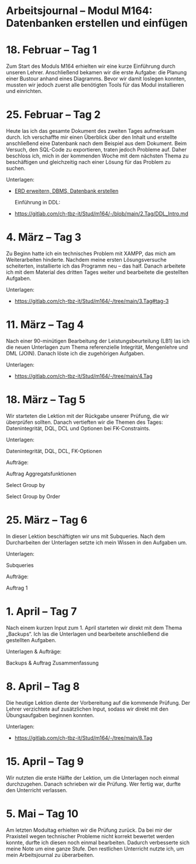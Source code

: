 # Arbeitsjournal – Modul M164: Datenbanken erstellen und einfügen


# 18. Februar – Tag 1
Zum Start des Moduls M164 erhielten wir eine kurze Einführung durch unseren Lehrer. Anschließend bekamen wir die erste Aufgabe: die Planung einer Bustour anhand eines Diagramms. Bevor wir damit loslegen konnten, mussten wir jedoch zuerst alle benötigten Tools für das Modul installieren und einrichten.

# 25. Februar – Tag 2
Heute las ich das gesamte Dokument des zweiten Tages aufmerksam durch. Ich verschaffte mir einen Überblick über den Inhalt und erstellte anschließend eine Datenbank nach dem Beispiel aus dem Dokument. Beim Versuch, den SQL-Code zu exportieren, traten jedoch Probleme auf. Daher beschloss ich, mich in der kommenden Woche mit dem nächsten Thema zu beschäftigen und gleichzeitig nach einer Lösung für das Problem zu suchen.

Unterlagen:

- [ERD erweitern, DBMS, Datenbank erstellen](https://gitlab.com/ch-tbz-it/Stud/m164/-/tree/main/2.Tag)

  Einführung in DDL:
- https://gitlab.com/ch-tbz-it/Stud/m164/-/blob/main/2.Tag/DDL_Intro.md



# 4. März – Tag 3
Zu Beginn hatte ich ein technisches Problem mit XAMPP, das mich am Weiterarbeiten hinderte. Nachdem meine ersten Lösungsversuche scheiterten, installierte ich das Programm neu – das half. Danach arbeitete ich mit dem Material des dritten Tages weiter und bearbeitete die gestellten Aufgaben.

Unterlagen:

- https://gitlab.com/ch-tbz-it/Stud/m164/-/tree/main/3.Tag#tag-3

# 11. März – Tag 4
Nach einer 90-minütigen Bearbeitung der Leistungsbeurteilung (LB1) las ich die neuen Unterlagen zum Thema referenzielle Integrität, Mengenlehre und DML (JOIN). Danach löste ich die zugehörigen Aufgaben.

Unterlagen:

- https://gitlab.com/ch-tbz-it/Stud/m164/-/tree/main/4.Tag

# 18. März – Tag 5
Wir starteten die Lektion mit der Rückgabe unserer Prüfung, die wir überprüfen sollten. Danach vertieften wir die Themen des Tages: Datenintegrität, DQL, DCL und Optionen bei FK-Constraints.

Unterlagen:

Datenintegrität, DQL, DCL, FK-Optionen

Aufträge:

Auftrag Aggregatsfunktionen

Select Group by

Select Group by Order

# 25. März – Tag 6
In dieser Lektion beschäftigten wir uns mit Subqueries. Nach dem Durcharbeiten der Unterlagen setzte ich mein Wissen in den Aufgaben um.

Unterlagen:

Subqueries

Aufträge:

Auftrag 1

# 1. April – Tag 7
Nach einem kurzen Input zum 1. April starteten wir direkt mit dem Thema „Backups“. Ich las die Unterlagen und bearbeitete anschließend die gestellten Aufgaben.

Unterlagen & Aufträge:

Backups & Auftrag Zusammenfassung

# 8. April – Tag 8
Die heutige Lektion diente der Vorbereitung auf die kommende Prüfung. Der Lehrer verzichtete auf zusätzlichen Input, sodass wir direkt mit den Übungsaufgaben beginnen konnten.

Unterlagen:
- https://gitlab.com/ch-tbz-it/Stud/m164/-/tree/main/8.Tag


# 15. April – Tag 9
Wir nutzten die erste Hälfte der Lektion, um die Unterlagen noch einmal durchzugehen. Danach schrieben wir die Prüfung. Wer fertig war, durfte den Unterricht verlassen.

# 5. Mai – Tag 10
Am letzten Modultag erhielten wir die Prüfung zurück. Da bei mir der Praxisteil wegen technischer Probleme nicht korrekt bewertet werden konnte, durfte ich diesen noch einmal bearbeiten. Dadurch verbesserte sich meine Note um eine ganze Stufe. Den restlichen Unterricht nutzte ich, um mein Arbeitsjournal zu überarbeiten.
